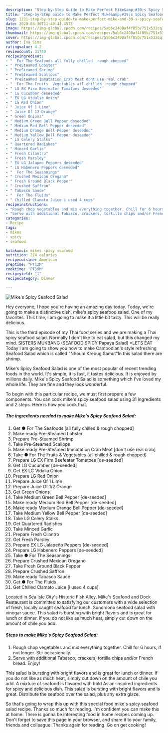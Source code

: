 ```yaml
---
description: "Step-by-Step Guide to Make Perfect Mike&amp;#39;s Spicy Seafood Salad"
title: "Step-by-Step Guide to Make Perfect Mike&amp;#39;s Spicy Seafood Salad"
slug: 1221-step-by-step-guide-to-make-perfect-mike-and-39-s-spicy-seafood-salad
date: 2020-08-30T11:49:41.457Z
image: https://img-global.cpcdn.com/recipes/5ab6c2408af4f85b/751x532cq70/mikes-spicy-seafood-salad-recipe-main-photo.jpg
thumbnail: https://img-global.cpcdn.com/recipes/5ab6c2408af4f85b/751x532cq70/mikes-spicy-seafood-salad-recipe-main-photo.jpg
cover: https://img-global.cpcdn.com/recipes/5ab6c2408af4f85b/751x532cq70/mikes-spicy-seafood-salad-recipe-main-photo.jpg
author: Ina Sims
ratingvalue: 4.2
reviewcount: 31740
recipeingredient:
- "  For The Seafoods all fully chilled  rough chopped"
- " PreSteamed Lobster"
- " PreSteamed Shrimp"
- " PreSteamed Scallops"
- " PreSteamed Immatation Crab Meat dont use real crab"
- "  For The Fruits  Vegetables all chilled  rough chopped"
- " LG EX Firm Beefeater Tomatoes deseeded"
- " LG Cucumber deseeded"
- " EX LG Vidalia Onion"
- " LG Red Onion"
- " Juice Of 1 Lime"
- " Juice Of 12 Orange"
- " Green Onions"
- " Medium Green Bell Pepper deseeded"
- " Medium Red Bell Pepper deseeded"
- " Medium Orange Bell Pepper deseeded"
- " Medium Yellow Bell Pepper deseeded"
- " LG Celery Stalks"
- " Quartered Radishes"
- " Minced Garlic"
- " Fresh Cilantro"
- " Fresh Parsley"
- " EX LG Jalapeo Peppers deseeded"
- " LG Habenero Peppers deseeded"
- "  For The Seasonings"
- " Crushed Mexican Oregano"
- " Fresh Ground Black Pepper"
- " Crushed Saffron"
- " Tabasco Sauce"
- "  For The Fluids"
- " Chilled Clamato Juice i used 4 cups"
recipeinstructions:
- "Rough chop vegetables and mix everything together. Chill for 6 hours, if not longer. Stir occasionally."
- "Serve with additional Tabasco, crackers, tortilla chips and/or French bread. Enjoy!"
categories:
- Recipe
tags:
- mikes
- spicy
- seafood

katakunci: mikes spicy seafood 
nutrition: 224 calories
recipecuisine: American
preptime: "PT12M"
cooktime: "PT39M"
recipeyield: "1"
recipecategory: Dinner

---
```



![Mike&#39;s Spicy Seafood Salad](https://img-global.cpcdn.com/recipes/5ab6c2408af4f85b/751x532cq70/mikes-spicy-seafood-salad-recipe-main-photo.jpg)

Hey everyone, I hope you're having an amazing day today. Today, we're going to make a distinctive dish, mike&#39;s spicy seafood salad. One of my favorites. This time, I am going to make it a little bit tasty. This will be really delicious.

This is the third episode of my Thai food series and we are making a Thai spicy seafood salad. Normally I don&#39;t like to eat salad, but this changed my mind. SISTERS MUKBANG (SEAFOOD SPICY Papaya Salad) *LETS EAT Today I am going to show you how to make Cambodian&#39;s style refreshing Seafood Salad which is called &#34;Nhoum Kreoug Samut&#34;In this salad there are shrimp.

Mike&#39;s Spicy Seafood Salad is one of the most popular of recent trending foods in the world. It's simple, it is fast, it tastes delicious. It is enjoyed by millions daily. Mike&#39;s Spicy Seafood Salad is something which I've loved my whole life. They are fine and they look wonderful.


To begin with this particular recipe, we must first prepare a few components. You can cook mike&#39;s spicy seafood salad using 31 ingredients and 2 steps. Here is how you cook that.

<!--inarticleads1-->

##### The ingredients needed to make Mike&#39;s Spicy Seafood Salad:

1. Get  ● For The Seafoods [all fully chilled &amp; rough chopped]
1. Make ready  Pre-Steamed Lobster
1. Prepare  Pre-Steamed Shrimp
1. Take  Pre-Steamed Scallops
1. Make ready  Pre-Steamed Immatation Crab Meat [don&#39;t use real crab]
1. Take  ● For The Fruits &amp; Vegetables [all chilled &amp; rough chopped]
1. Prepare  LG EX Firm Beefeater Tomatoes [de-seeded]
1. Get  LG Cucumber [de-seeded]
1. Get  EX LG Vidalia Onion
1. Prepare  LG Red Onion
1. Prepare  Juice Of 1 Lime
1. Prepare  Juice Of 1/2 Orange
1. Get  Green Onions
1. Take  Medium Green Bell Pepper [de-seeded]
1. Make ready  Medium Red Bell Pepper [de-seeded]
1. Make ready  Medium Orange Bell Pepper [de-seeded]
1. Take  Medium Yellow Bell Pepper [de-seeded]
1. Take  LG Celery Stalks
1. Get  Quartered Radishes
1. Take  Minced Garlic
1. Prepare  Fresh Cilantro
1. Get  Fresh Parsley
1. Prepare  EX LG Jalapeño Peppers [de-seeded]
1. Prepare  LG Habenero Peppers [de-seeded]
1. Take  ● For The Seasonings
1. Prepare  Crushed Mexican Oregano
1. Take  Fresh Ground Black Pepper
1. Prepare  Crushed Saffron
1. Make ready  Tabasco Sauce
1. Get  ● For The Fluids
1. Get  Chilled Clamato Juice [i used 4 cups]


Located in Sea Isle City&#39;s Historic Fish Alley, Mike&#39;s Seafood and Dock Restaurant is committed to satisfying our customers with a wide selection of fresh, locally caught seafood for lunch. Sunomono seafood salad with vinegar sauce. This salad is bursting with bright flavors and is great for lunch or dinner. If you do not like as much heat, simply cut down on the amount of chile you add. 

<!--inarticleads2-->

##### Steps to make Mike&#39;s Spicy Seafood Salad:

1. Rough chop vegetables and mix everything together. Chill for 6 hours, if not longer. Stir occasionally.
1. Serve with additional Tabasco, crackers, tortilla chips and/or French bread. Enjoy!


This salad is bursting with bright flavors and is great for lunch or dinner. If you do not like as much heat, simply cut down on the amount of chile you add. A mixture of seafood is flavored with bold Asian-inspired ingredients for spicy and delicious dish. This salad is bursting with bright flavors and is great. Distribute the seafood over the salad, plus any extra glaze. 

So that's going to wrap this up with this special food mike&#39;s spicy seafood salad recipe. Thanks so much for reading. I'm confident you can make this at home. There is gonna be interesting food in home recipes coming up. Don't forget to save this page in your browser, and share it to your family, friends and colleague. Thanks again for reading. Go on get cooking!
